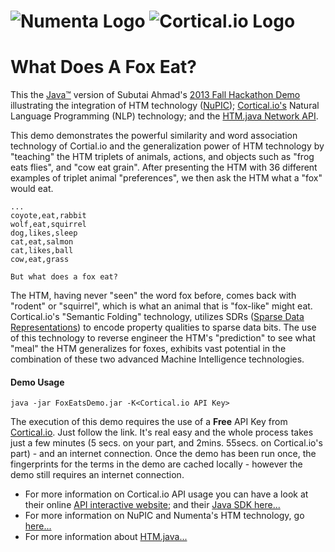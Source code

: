 # ![Numenta Logo](http://numenta.org/images/numenta-icon128.png) ![Cortical.io Logo](https://avatars0.githubusercontent.com/u/7721887?v=3&amp;s=200)
# What Does A Fox Eat?

This the [Java™](http://www.oracle.com/technetwork/java/javase/overview/java8-2100321.html) version of Subutai Ahmad's [2013 Fall Hackathon Demo](http://numenta.org/blog/2013/11/06/2013-fall-hackathon-outcome.html#fox) illustrating the 
integration of HTM technology ([NuPIC](https://github.com/numenta/nupic)); [Cortical.io's](http://www.cortical.io/technology.html) Natural Language Programming (NLP)
technology; and the [HTM.java Network API](http://numenta.org/blog/2015/06/08/htm-java-receives-new-network-api.html).

This demo demonstrates the powerful similarity and word association technology of
Cortial.io and the generalization power of HTM technology by "teaching" the HTM triplets
of animals, actions, and objects such as "frog eats flies", and "cow eat grain". After
presenting the HTM with 36 different examples of triplet animal "preferences", we then
ask the HTM what a "fox" would eat.
```
...
coyote,eat,rabbit
wolf,eat,squirrel
dog,likes,sleep
cat,eat,salmon
cat,likes,ball
cow,eat,grass

But what does a fox eat?  
```

The HTM, having never "seen" the word fox before, comes back with "rodent" or "squirrel",
which is what an animal that is "fox-like" might eat. Cortical.io's "Semantic Folding" 
technology, utilizes SDRs ([Sparse Data Representations](http://www.cortical.io/technology_representations.html)) to encode property qualities to
sparse data bits. The use of this technology to reverse engineer the HTM's "prediction"
to see what "meal" the HTM generalizes for foxes, exhibits vast potential in the combination
of these two advanced Machine Intelligence technologies.

#### Demo Usage
```
java -jar FoxEatsDemo.jar -K<Cortical.io API Key>
```

The execution of this demo requires the use of a **Free** API Key from [Cortical.io](http://www.cortical.io/resources_apikey.html). Just follow the link. It's real easy and the whole process takes just a few minutes (5 secs. on your part, and 2mins. 55secs. on Cortical.io's part) - and an internet connection. Once the demo has been run once, the fingerprints for the terms in the demo are cached locally - however the demo still requires an internet connection.

* For more information on Cortical.io API usage you can have a look at their online [API interactive website](http://api.cortical.io); and their [Java SDK here...](https://github.com/cortical-io)
* For more information on NuPIC and Numenta's HTM technology, go [here...](http://numenta.org) 
* For more information about [HTM.java...](https://github.com/numenta/htm.java)
